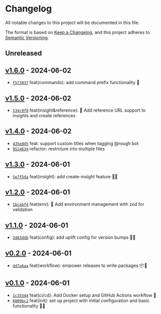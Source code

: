 # Changelog

All notable changes to this project will be documented in this file.

The format is based on [Keep a Changelog](https://keepachangelog.com/en/1.0.0/), and this project adheres to [Semantic Versioning](https://semver.org/spec/v2.0.0.html).

## Unreleased

## [v1.6.0](https://github.com/roughapp/discord-bot/releases/tag/v1.6.0) - 2024-06-02

- [`f573837`](https://github.com/roughapp/discord-bot/commit/f573837a77c1ced35acc675c9f24b22768344286) feat(commands): add command prefix functionality 🎉

## [v1.5.0](https://github.com/roughapp/discord-bot/releases/tag/v1.5.0) - 2024-06-02

- [`134c9f8`](https://github.com/roughapp/discord-bot/commit/134c9f884e6a85f1f7143080be20699d3f799873) feat(insight&reference): 📌 Add reference URL support to insights and create references

## [v1.4.0](https://github.com/roughapp/discord-bot/releases/tag/v1.4.0) - 2024-06-02

- [`435e8d5`](https://github.com/roughapp/discord-bot/commit/435e8d5decd45d8803b7ed93fedb99a2e6704441) feat: support custom titles when tagging @rough bot
- [`9514634`](https://github.com/roughapp/discord-bot/commit/95146347a1687fee188501beae2450af9724cb34) refactor: restrcture into multiple files

## [v1.3.0](https://github.com/roughapp/discord-bot/releases/tag/v1.3.0) - 2024-06-01

- [`5e7f5da`](https://github.com/roughapp/discord-bot/commit/5e7f5daad24140a364d20347cf565be4097bc32c) feat(insight): add create-insight feature 🎉✨

## [v1.2.0](https://github.com/roughapp/discord-bot/releases/tag/v1.2.0) - 2024-06-01

- [`1bcabfd`](https://github.com/roughapp/discord-bot/commit/1bcabfd70db40cb1d5d482212f1fbaca3afc65d1) feat(env): 🎉 Add environment management with zod for validation

## [v1.1.0](https://github.com/roughapp/discord-bot/releases/tag/v1.1.0) - 2024-06-01

- [`3d83ddb`](https://github.com/roughapp/discord-bot/commit/3d83ddb3d57c56f493cbca6a1f589429355443ad) feat(config): add uplift config for version bumps 🎉🤖

## [v0.2.0](https://github.com/roughapp/discord-bot/releases/tag/v0.2.0) - 2024-06-01

- [`dd7a6aa`](https://github.com/roughapp/discord-bot/commit/dd7a6aac1b8d09c80b274133348d5e9518d61320) feat(workflow): empower releases to write packages 📦💪

## [v0.1.0](https://github.com/roughapp/discord-bot/releases/tag/v0.1.0) - 2024-06-01

- [`1c35544`](https://github.com/roughapp/discord-bot/commit/1c3554434bf4fc74f85a68cb43873df23a903889) feat(ci/cd): Add Docker setup and GitHub Actions workflow 🚀
- [`6009bc2`](https://github.com/roughapp/discord-bot/commit/6009bc261ec22bd4c37ac7be614c17bfad8b1283) feat(init): set up project with initial configuration and basic functionality 🚀🎉
